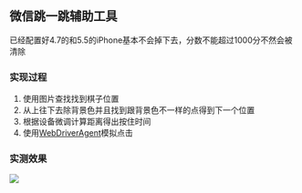 ## 微信跳一跳辅助工具
已经配置好4.7的和5.5的iPhone基本不会掉下去，分数不能超过1000分不然会被清除

### 实现过程
1. 使用图片查找找到棋子位置
2. 从上往下去除背景色并且找到跟背景色不一样的点得到下一个位置
3. 根据设备微调计算距离得出按住时间
4. 使用[WebDriverAgent](https://github.com/facebook/WebDriverAgent)模拟点击

### 实测效果
![](https://github.com/zx1262111739/wxJumpTool/blob/master/bbb.jpeg)
